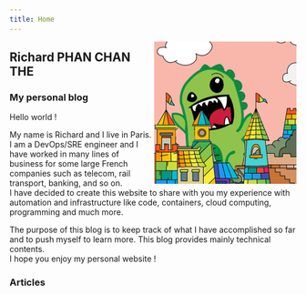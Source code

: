 ```yaml
---
title: Home
---
```


<img src="https://raw.githubusercontent.com/richardpct/images/master/monster01.png" style="float:right;" />

## Richard PHAN CHAN THE

### My personal blog

Hello world !

My name is Richard and I live in Paris. I am a DevOps/SRE engineer and I have
worked in many lines of business for some large French companies such as
telecom, rail transport, banking, and so on.<br/>
I have decided to create this website to share with you my experience with
automation and infrastructure like code, containers, cloud computing,
programming and much more.

The purpose of this blog is to keep track of what I have accomplished so far
and to push myself to learn more. This blog provides mainly technical contents.
<br/>
I hope you enjoy my personal website !

### Articles

